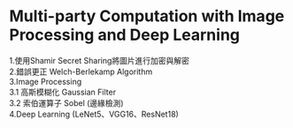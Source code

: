 # Multi-party Computation with Image Processing and Deep Learning
1.使用Shamir Secret Sharing將圖片進行加密與解密\
2.錯誤更正 Welch-Berlekamp Algorithm\
3.Image Processing\
  3.1 高斯模糊化 Gaussian Filter\
  3.2 索伯運算子 Sobel (邊緣檢測)\
4.Deep Learning (LeNet5、VGG16、ResNet18)
